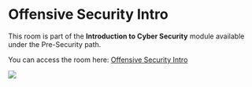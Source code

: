 # Offensive Security Intro

This room is part of the **Introduction to Cyber Security** module available under the Pre-Security path.

You can access the room here: <a href="https://tryhackme.com/room/offensivesecurityintro">Offensive Security Intro</a>

<img src="Assets/A2-2.png">
